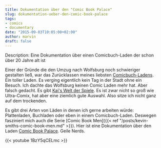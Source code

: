 ```yaml
---
title: Dokumentation über den "Comic Book Palace"
slug: dokumentation-ueber-den-comic-book-palace
tags:
- comics
- documentary
date: "2015-09-03T10:05:00+02:00"
author: marvin
draft: false
---
```

Description: Eine Dokumentation über einen Comicbuch-Laden der schon über 20 Jahre alt ist

Einer der Gründe die den Umzug nach Wolfsburg noch schwieriger gestalten ließ, war das Zurücklassen meines liebsten [Comicbuch-Ladens](http://ultra-comix.de/). Ein toller Laden. Es verging eigentlich kein Tag in der Stadt ohne ein Besuch. Ich dachte das Wolfsburg keinen Comic Laden mehr hat. Aber falsch gedacht. Es gibt [Kai's Welt der Spiele](http://branchenbuch.meinestadt.de/wolfsburg-niedersachsen/company/9789286). Es ist zwar nicht so groß wie Ultra-Comix, hat aber eine ziemlich gute Auswahl. Also sitze ich nicht ganz auf dem trockenden.

Es gibt drei Arten von Läden in denen ich gerne arbeiten würde: Plattenladen, Buchladen oder eben in einem Comicbuch-Laden. Deswegen fasziniert mich auch die Serie [Comic Book Men]({{< ref "/posts/kevin-smiths-comic-book-men.md" >}}). Hier ist eine Dokumentation über den Laden [Comic Book Palace](https://www.facebook.com/pages/The-Comic-Book-Palace/111844985519695). Geile Nerds.

{{< youtube 1BzY5qCELmc >}}